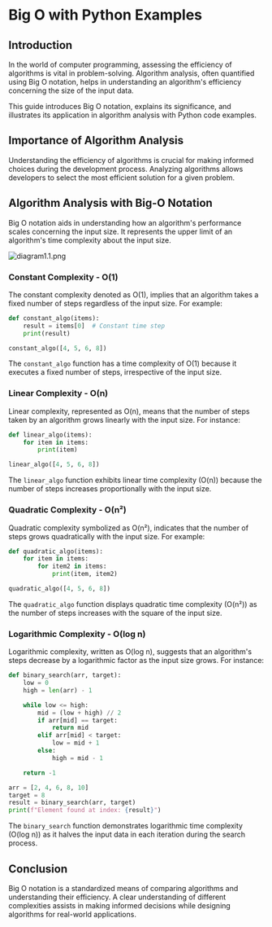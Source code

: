 # Big O with Python Examples

## Introduction

In the world of computer programming, assessing the efficiency of algorithms is vital in problem-solving. Algorithm analysis, often quantified using Big O notation, helps in understanding an algorithm's efficiency concerning the size of the input data.

This guide introduces Big O notation, explains its significance, and illustrates its application in algorithm analysis with Python code examples.

## Importance of Algorithm Analysis

Understanding the efficiency of algorithms is crucial for making informed choices during the development process. Analyzing algorithms allows developers to select the most efficient solution for a given problem.

## Algorithm Analysis with Big-O Notation

Big O notation aids in understanding how an algorithm's performance scales concerning the input size. It represents the upper limit of an algorithm's time complexity about the input size.

![diagram1.1.png](https://media.discordapp.net/attachments/1160260919885054034/1169392353811890328/diagram1.1_1.png)

### Constant Complexity - O(1)

The constant complexity denoted as O(1), implies that an algorithm takes a fixed number of steps regardless of the input size. For example:

```python
def constant_algo(items):
    result = items[0]  # Constant time step
    print(result)

constant_algo([4, 5, 6, 8])
```

The `constant_algo` function has a time complexity of O(1) because it executes a fixed number of steps, irrespective of the input size.

### Linear Complexity - O(n)

Linear complexity, represented as O(n), means that the number of steps taken by an algorithm grows linearly with the input size. For instance:

```python
def linear_algo(items):
    for item in items:
        print(item)

linear_algo([4, 5, 6, 8])
```

The `linear_algo` function exhibits linear time complexity (O(n)) because the number of steps increases proportionally with the input size.

### Quadratic Complexity - O(n²)

Quadratic complexity symbolized as O(n²), indicates that the number of steps grows quadratically with the input size. For example:

```python
def quadratic_algo(items):
    for item in items:
        for item2 in items:
            print(item, item2)

quadratic_algo([4, 5, 6, 8])
```

The `quadratic_algo` function displays quadratic time complexity (O(n²)) as the number of steps increases with the square of the input size.

### Logarithmic Complexity - O(log n)

Logarithmic complexity, written as O(log n), suggests that an algorithm's steps decrease by a logarithmic factor as the input size grows. For instance:

```python
def binary_search(arr, target):
    low = 0
    high = len(arr) - 1

    while low <= high:
        mid = (low + high) // 2
        if arr[mid] == target:
            return mid
        elif arr[mid] < target:
            low = mid + 1
        else:
            high = mid - 1

    return -1

arr = [2, 4, 6, 8, 10]
target = 8
result = binary_search(arr, target)
print(f"Element found at index: {result}")
```

The `binary_search` function demonstrates logarithmic time complexity (O(log n)) as it halves the input data in each iteration during the search process.

## Conclusion

Big O notation is a standardized means of comparing algorithms and understanding their efficiency. A clear understanding of different complexities assists in making informed decisions while designing algorithms for real-world applications.

